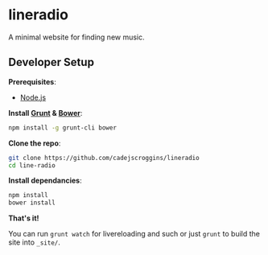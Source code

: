 # lineradio

A minimal website for finding new music.

## Developer Setup

**Prerequisites**:

* [Node.js](https://nodejs.org/en/)

**Install [Grunt](http://gruntjs.com/) & [Bower](http://bower.io/)**:

```bash
npm install -g grunt-cli bower
```

**Clone the repo**:

```bash
git clone https://github.com/cadejscroggins/lineradio
cd line-radio
```

**Install dependancies**:

```bash
npm install
bower install
```

**That's it!**

You can run `grunt watch` for livereloading and such or just `grunt` to build the site into `_site/`.
